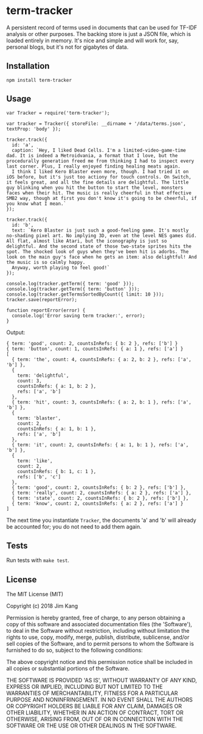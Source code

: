 term-tracker
==================

A persistent record of terms used in documents that can be used for TF-IDF analysis or other purposes.
The backing store is just a JSON file, which is loaded entirely in memory. It's nice and simple and will work for, say, personal blogs, but it's not for gigabytes of data.

Installation
------------

    npm install term-tracker

Usage
-----

    var Tracker = require('term-tracker');

    var tracker = Tracker({ storeFile: __dirname + '/data/terms.json', textProp: 'body' });

    tracker.track({
      id: 'a',
      caption: `Hey, I liked Dead Cells. I'm a limited-video-game-time dad. It is indeed a Metroidvania, a format that I love, but the procedurally generation freed me from thinking I had to inspect every last corner. Plus, I really enjoyed finding healing meats again.
      I think I liked Kero Blaster even more, though. I had tried it on iOS before, but it's just too actiony for touch controls. On Switch, it feels great, and all the fine details are delightful. The little guy blinking when you hit the button to start the level, monsters faces when their hit. The music is really cheerful in that effective SMB2 way, though at first you don't know it's going to be cheerful, if you know what I mean.`
    });

    tracker.track({
      id: 'b',
      text: `Kero Blaster is just such a good-feeling game. It's mostly no-shading pixel art. No implying 3D, even at the level NES games did. All flat, almost like Atari, but the iconography is just so delightful. And the second state of those two-state sprites hits the spot. The shocked look of guys when they've been hit is adorbs. The look on the main guy's face when he gets an item: also delightful! And the music is so calmly happy.
      Anyway, worth playing to feel good!`
    });

    console.log(tracker.getTerm({ term: 'good' }));
    console.log(tracker.getTerm({ term: 'button' }));
    console.log(tracker.getTermsSortedByCount({ limit: 10 }));
    tracker.save(reportError);
    
    function reportError(error) {
      console.log('Error saving term tracker:', error);
    }

Output:

    { term: 'good', count: 2, countsInRefs: { b: 2 }, refs: ['b'] }
    { term: 'button', count: 1, countsInRefs: { a: 1 }, refs: ['a'] }
    [
      { term: 'the', count: 4, countsInRefs: { a: 2, b: 2 }, refs: ['a', 'b'] },
      {
        term: 'delightful',
        count: 3,
        countsInRefs: { a: 1, b: 2 },
        refs: ['a', 'b']
      },
      { term: 'hit', count: 3, countsInRefs: { a: 2, b: 1 }, refs: ['a', 'b'] },
      {
        term: 'blaster',
        count: 2,
        countsInRefs: { a: 1, b: 1 },
        refs: ['a', 'b']
      },
      { term: 'it', count: 2, countsInRefs: { a: 1, b: 1 }, refs: ['a', 'b'] },
      {
        term: 'like',
        count: 2,
        countsInRefs: { b: 1, c: 1 },
        refs: ['b', 'c']
      },
      { term: 'good', count: 2, countsInRefs: { b: 2 }, refs: ['b'] },
      { term: 'really', count: 2, countsInRefs: { a: 2 }, refs: ['a'] },
      { term: 'state', count: 2, countsInRefs: { b: 2 }, refs: ['b'] },
      { term: 'know', count: 2, countsInRefs: { a: 2 }, refs: ['a'] }
    ]
    
The next time you instantiate `Tracker`, the documents 'a' and 'b' will already be accounted for; you do not need to add them again.

Tests
-----

Run tests with `make test`.

License
-------

The MIT License (MIT)

Copyright (c) 2018 Jim Kang

Permission is hereby granted, free of charge, to any person obtaining a copy
of this software and associated documentation files (the 'Software'), to deal
in the Software without restriction, including without limitation the rights
to use, copy, modify, merge, publish, distribute, sublicense, and/or sell
copies of the Software, and to permit persons to whom the Software is
furnished to do so, subject to the following conditions:

The above copyright notice and this permission notice shall be included in
all copies or substantial portions of the Software.

THE SOFTWARE IS PROVIDED 'AS IS', WITHOUT WARRANTY OF ANY KIND, EXPRESS OR
IMPLIED, INCLUDING BUT NOT LIMITED TO THE WARRANTIES OF MERCHANTABILITY,
FITNESS FOR A PARTICULAR PURPOSE AND NONINFRINGEMENT. IN NO EVENT SHALL THE
AUTHORS OR COPYRIGHT HOLDERS BE LIABLE FOR ANY CLAIM, DAMAGES OR OTHER
LIABILITY, WHETHER IN AN ACTION OF CONTRACT, TORT OR OTHERWISE, ARISING FROM,
OUT OF OR IN CONNECTION WITH THE SOFTWARE OR THE USE OR OTHER DEALINGS IN
THE SOFTWARE.

